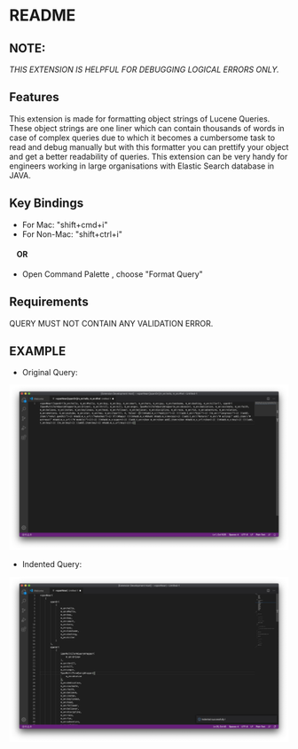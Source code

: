 # README

## NOTE:
*THIS EXTENSION IS HELPFUL FOR DEBUGGING LOGICAL ERRORS ONLY.*

## Features
This extension is made for formatting object strings of Lucene Queries. These object strings are one liner
which can contain thousands of words in case of complex queries due to which it becomes a cumbersome task
to read and debug manually but with this formatter you can prettify your object and get a better readability
of queries. This extension can be very handy for engineers working in large organisations with Elastic Search database in JAVA.

## Key Bindings
- For Mac:  "shift+cmd+i"
- For Non-Mac: "shift+ctrl+i"
####     OR
- Open Command Palette , choose "Format Query"

## Requirements
QUERY MUST NOT CONTAIN ANY VALIDATION ERROR.

## EXAMPLE
- Original Query: 

![](/images/before.jpg)

- Indented Query:

![](/images/after.jpg)
